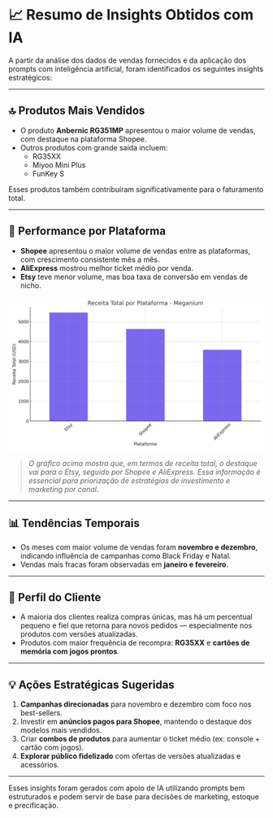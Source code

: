 # 📈 Resumo de Insights Obtidos com IA

A partir da análise dos dados de vendas fornecidos e da aplicação dos prompts com inteligência artificial, foram identificados os seguintes insights estratégicos:

---

## 🔝 Produtos Mais Vendidos

- O produto **Anbernic RG351MP** apresentou o maior volume de vendas, com destaque na plataforma Shopee.
- Outros produtos com grande saída incluem:
  - RG35XX
  - Miyoo Mini Plus
  - FunKey S

Esses produtos também contribuíram significativamente para o faturamento total.

---

## 🛒 Performance por Plataforma

- **Shopee** apresentou o maior volume de vendas entre as plataformas, com crescimento consistente mês a mês.
- **AliExpress** mostrou melhor ticket médio por venda.
- **Etsy** teve menor volume, mas boa taxa de conversão em vendas de nicho.

![Receita total por plataforma](../imagens/receita_total_por_plataforma_meganium.png)

> *O gráfico acima mostra que, em termos de receita total, o destaque vai para o Etsy, seguido por Shopee e AliExpress. Essa informação é essencial para priorização de estratégias de investimento e marketing por canal.*

---

## 📊 Tendências Temporais

- Os meses com maior volume de vendas foram **novembro e dezembro**, indicando influência de campanhas como Black Friday e Natal.
- Vendas mais fracas foram observadas em **janeiro e fevereiro**.

---

## 👤 Perfil do Cliente

- A maioria dos clientes realiza compras únicas, mas há um percentual pequeno e fiel que retorna para novos pedidos — especialmente nos produtos com versões atualizadas.
- Produtos com maior frequência de recompra: **RG35XX** e **cartões de memória com jogos prontos**.

---

## 💡 Ações Estratégicas Sugeridas

1. **Campanhas direcionadas** para novembro e dezembro com foco nos best-sellers.
2. Investir em **anúncios pagos para Shopee**, mantendo o destaque dos modelos mais vendidos.
3. Criar **combos de produtos** para aumentar o ticket médio (ex: console + cartão com jogos).
4. **Explorar público fidelizado** com ofertas de versões atualizadas e acessórios.

---

Esses insights foram gerados com apoio de IA utilizando prompts bem estruturados e podem servir de base para decisões de marketing, estoque e precificação.
